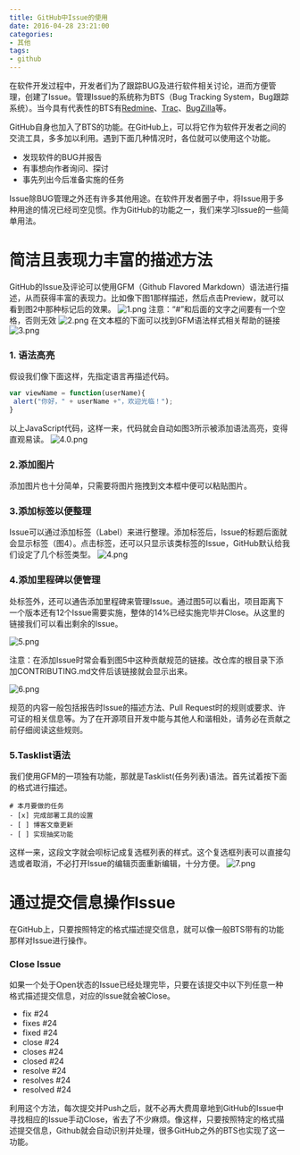 ```yaml
---
title: GitHub中Issue的使用
date: 2016-04-28 23:21:00
categories:
- 其他
tags:
- github
---
```


在软件开发过程中，开发者们为了跟踪BUG及进行软件相关讨论，进而方便管理，创建了Issue。管理Issue的系统称为BTS（Bug Tracking System，Bug跟踪系统）。当今具有代表性的BTS有[Redmine](//www.redmine.org/)、[Trac](http://trac.edgewall.org/)、[BugZilla](https://www.bugzilla.org/)等。
<!-- more -->

GitHub自身也加入了BTS的功能。在GitHub上，可以将它作为软件开发者之间的交流工具，多多加以利用。遇到下面几种情况时，各位就可以使用这个功能。
+ 发现软件的BUG并报告
+ 有事想向作者询问、探讨
+ 事先列出今后准备实施的任务

Issue除BUG管理之外还有许多其他用途。在软件开发者圈子中，将Issue用于多种用途的情况已经司空见惯。作为GitHub的功能之一，我们来学习Issue的一些简单用法。

简洁且表现力丰富的描述方法
=================================
GitHub的Issue及评论可以使用GFM（Github Flavored Markdown）语法进行描述，从而获得丰富的表现力。比如像下图1那样描述，然后点击Preview，就可以看到图2中那种标记后的效果。
![1.png](//ww4.sinaimg.cn/large/006tNc79ly1g5d89uezzhj30ll065wen.jpg)
注意：“#”和后面的文字之间要有一个空格，否则无效
![2.png](//ww3.sinaimg.cn/large/006tNc79ly1g5d89uv766j30lx08kq3a.jpg)
在文本框的下面可以找到GFM语法样式相关帮助的链接
![3.png](//ww3.sinaimg.cn/large/006tNc79ly1g5d89vt28bj30ku02rjra.jpg)

### 1. 语法高亮
假设我们像下面这样，先指定语言再描述代码。
```js
var viewName = function(userName){
 alert("你好，" + userName +"，欢迎光临！");
}
```

以上JavaScript代码，这样一来，代码就会自动如图3所示被添加语法高亮，变得直观易读。
![4.0.png](//ww3.sinaimg.cn/large/006tNc79ly1g5d89x6dytj30jl05pjrd.jpg)

### 2.添加图片
添加图片也十分简单，只需要将图片拖拽到文本框中便可以粘贴图片。

### 3.添加标签以便整理
Issue可以通过添加标签（Label）来进行整理。添加标签后，Issue的标题后面就会显示标签（图4）。点击标签，还可以只显示该类标签的Issue，GitHub默认给我们设定了几个标签类型。
![4.png](//ww2.sinaimg.cn/large/006tNc79ly1g5d89y4x8rj30s30a03za.jpg)

### 4.添加里程碑以便管理
处标签外，还可以通告添加里程碑来管理Issue。通过图5可以看出，项目距离下一个版本还有12个Issue需要实施，整体的14%已经实施完毕并Close。从这里的链接我们可以看出剩余的Issue。

![5.png](//ww1.sinaimg.cn/large/006tNc79ly1g5d89z4qb6j30sj0bb0te.jpg)

注意：在添加Issue时常会看到图5中这种贡献规范的链接。改仓库的根目录下添加CONTRIBUTING.md文件后该链接就会显示出来。

![6.png](//ww3.sinaimg.cn/large/006tNc79ly1g5d8a02e97j30lw06kjrr.jpg)

规范的内容一般包括报告时Issue的描述方法、Pull Request时的规则或要求、许可证的相关信息等。为了在开源项目开发中能与其他人和谐相处，请务必在贡献之前仔细阅读这些规则。

### 5.Tasklist语法
我们使用GFM的一项独有功能，那就是Tasklist(任务列表)语法。首先试着按下面的格式进行描述。
```
# 本月要做的任务
- [x] 完成部署工具的设置
- [ ] 博客文章更新
- [ ] 实现抽奖功能
```

这样一来，这段文字就会呗标记成复选框列表的样式。这个复选框列表可以直接勾选或者取消，不必打开Issue的编辑页面重新编辑，十分方便。
![7.png](//ww2.sinaimg.cn/large/006tNc79ly1g5d8a0yks7j30lr066glv.jpg)

通过提交信息操作Issue
================================
在GitHub上，只要按照特定的格式描述提交信息，就可以像一般BTS带有的功能那样对Issue进行操作。

### Close Issue
如果一个处于Open状态的Issue已经处理完毕，只要在该提交中以下列任意一种格式描述提交信息，对应的Issue就会被Close。
+ fix #24
+ fixes #24
+ fixed #24
+ close #24
+ closes #24
+ closed #24
+ resolve #24
+ resolves #24
+ resolved #24

利用这个方法，每次提交并Push之后，就不必再大费周章地到GitHub的Issue中寻找相应的Issue手动Close，省去了不少麻烦。像这样，只要按照特定的格式描述提交信息，Github就会自动识别并处理，很多GitHub之外的BTS也实现了这一功能。